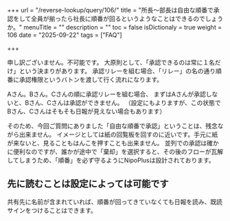 +++
url = "/reverse-lookup/query/106/"
title = "所長～部長は自由な順番で承認をして全員が揃ったら社長に順番が回るというようなことはできるのでしょうか。"
menuTitle = ""
description = ""
toc = false
isDictionaly = true
weight = 106
date = "2025-09-22"
tags = ["FAQ"]

+++

申し訳ございません。不可能です。
大原則として、「承認できるのは常に１名だけ」という決まりがあります。
承認リレーを組む場合、「リレー」の名の通り順番に承認権限というバトンを渡して行く流れになります。

Aさん。Bさん。Cさんの順に承認リレーを組む場合、
まずはAさんが承認しないと、Bさん、Cさんは承認ができません。
（設定にもよりますが、この状態でBさん、Cさんはそもそも日報が見えない場合もあります）

そのため、今回ご質問にありました「自由な順番で承認」ということは、残念ながら出来ません。
イメージとしては紙の回覧板を回すのに近いです。手元に紙が来ないと、見ることもはんこを押すことも出来ません。
並列での承認は確かに便利なのですが、誰かが途中で「棄却」を選択すると、その後のフローが瓦解してしまうため、「順番」を必ず守るようにNipoPlusは設計されております。

## 先に読むことは設定によっては可能です

共有先に名前が含まれていれば、順番が回ってきていなくても日報を読み、既読サインをつけることはできます。
